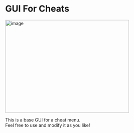 # GUI For Cheats

<img width="394" height="296" alt="image" src="https://github.com/user-attachments/assets/5eeddf78-0d39-4f36-a7f1-1bd16ca51a37" />

This is a base GUI for a cheat menu.  
Feel free to use and modify it as you like!
